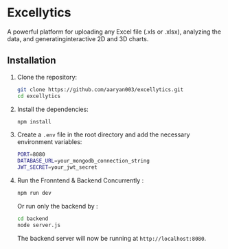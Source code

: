 # Excellytics
A powerful platform for uploading any Excel file (.xls or .xlsx), analyzing the data, and generatinginteractive 2D and 3D charts.

## Installation

1. Clone the repository:
    ```bash
    git clone https://github.com/aaryan003/excellytics.git
    cd excellytics
    ```

2. Install the dependencies:
    ```bash
    npm install
    ```

3. Create a `.env` file in the root directory and add the necessary environment variables:
    ```bash
    PORT=8080
    DATABASE_URL=your_mongodb_connection_string
    JWT_SECRET=your_jwt_secret
    ```

4. Run the Fronntend & Backend Concurrently :
    ```bash
    npm run dev
    ```

    Or run only the backend by :
    ```bash
    cd backend
    node server.js
    ```

    The backend server will now be running at `http://localhost:8080`.